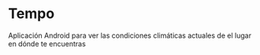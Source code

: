 # Tempo
Aplicación Android para ver las condiciones climáticas actuales de el lugar en dónde te encuentras
